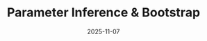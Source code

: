 ---
layout: lecture
number: 20
date: 2025-11-07
published: true
title: Parameter Inference & Bootstrap
presented_by: Josh Grossman
slido:
recording: 
files:
  slides: 
  pdf_slides:
  code:
  code_html:
  notebook:
  notes:
  additional_files:
    - name:
      link:
      target: #or leave empty
---